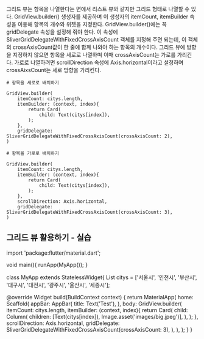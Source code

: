 그리드 뷰는 항목을 나열한다는 면에서 리스트 뷰와 같지만 그리드 형태로 나열할 수 있다. GridView.builder() 생성자를 제공하며 이 생성자의 itemCount, itemBuilder 속성을 이용해 항목의 개수와 위젯을 지정한다. GridView.builder()에는 꼭 gridDelegate 속성을 설정해 줘야 한다. 이 속성에 SliverGridDelegateWithFixedCrossAxisCount 객체를 지정해 주면 되는데, 이 객체의 crossAxisCount값이 한 줄에 함께 나와야 하는 항목의 개수이다. 그리드 뷰에 방향을 지정하지 않으면 항목을 세로로 나열하며 이때 crossAxisCount는 가로를 가리킨다. 가로로 나열하려면 scrollDirection 속성에 Axis.horizontal이라고 설정하며 crossAixsCount는 세로 방향을 가리킨다.
```
# 항목을 세로로 배치하기

GridView.builder(
    itemCount: citys.length,
    itemBuilder: (context, index){
        return Card(
            child: Text(citys[index]),
        );
    },
    gridDelegate: SliverGridDelegateWithFixedCrossAxisCount(crossAxisCount: 2),
)
```
```
# 항목을 가로로 배치하기

GridView.builder(
    itemCount: citys.length,
    itemBuilder: (context, index){
        return Card(
            child: Text(citys[index]),
        );
    },
    scrollDirection: Axis.horizontal,
    gridDelegate: SliverGridDelegateWithFixedCrossAxisCount(crossAxisCount: 3),
)
```

## 그리드 뷰 활용하기 - 실습
import 'package:flutter/material.dart';

void main(){
  runApp(MyApp());
}

class MyApp extends StatelessWidget{
  List<String> citys = ['서울시', '인천시', '부산시', '대구시', '대전시', '광주시', '울산시', '세종시'];

  @override
  Widget build(BuildContext context) {
    return MaterialApp(
      home: Scaffold(
        appBar: AppBar(
          title: Text('Test'),
        ),
        body: GridView.builder(
          itemCount: citys.length,
          itemBuilder: (context, index){
            return Card(
              child: Column(
                children: [Text(citys[index]), Image.asset('images/big.jpeg')],
              ),
            );
          },
          scrollDirection: Axis.horizontal,
          gridDelegate: SliverGridDelegateWithFixedCrossAxisCount(crossAxisCount: 3),
        ),
      ),
    );
  }
}
```